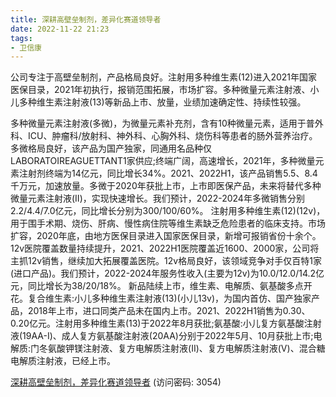 ```yaml
---
title: 深耕高壁垒制剂，差异化赛道领导者
date: 2022-11-22 21:23
tags:
- 卫信康
---
```

公司专注于高壁垒制剂，产品格局良好。注射用多种维生素(12)进入2021年国家医保目录，2021年初执行，报销范围拓展，市场扩容。多种微量元素注射液、小儿多种维生素注射液(13)等新品上市、放量，业绩加速确定性、持续性较强。
<!-- more -->
多种微量元素注射液(多微)，为微量元素补充剂，含有10种微量元素，适用于普外科、ICU、肿瘤科/放射科、神外科、心胸外科、烧伤科等患者的肠外营养治疗。多微格局良好，该产品为国产独家，同通用名品种仅LABORATOIREAGUETTANT1家供应;终端广阔，高速增长，2021年，多种微量元素注射剂终端为14亿元，同比增长34%。2021、2022H1，该产品销售5.5、8.4千万元，加速放量。多微于2020年获批上市，上市即医保产品，未来将替代多种微量元素注射液(II)，实现快速增长。我们预计，2022-2024年多微销售分别2.2/4.4/7.0亿元，同比增长分别为300/100/60%。
注射用多种维生素(12)(12v)，用于围手术期、烧伤、肝病、慢性病住院等维生素缺乏危险患者的临床支持。市场扩容，2020年底，由地方医保目录进入国家医保目录，新增可报销省份十余个。12v医院覆盖数量持续提升，2021、2022H1医院覆盖近1600、2000家，公司将主抓12v销售，继续加大拓展覆盖医院。12v格局良好，该领域竞争对手仅百特1家(进口产品)。我们预计，2022-2024年服务性收入(主要为12v)为10.0/12.0/14.2亿元，同比增长为38/20/18%。
新品陆续上市，维生素、电解质、氨基酸多点开花。复合维生素:小儿多种维生素注射液(13)(小儿13v)，为国内首仿、国产独家产品，2018年上市，进口同类产品未在国内上市。2021、2022H1销售为0.30、0.20亿元。注射用多种维生素(13)于2022年8月获批;氨基酸:小儿复方氨基酸注射液(19AA-I)、成人复方氨基酸注射液(20AA)分别于2022年5月、10月获批上市;电解质:门冬氨酸钾镁注射液、复方电解质注射液(II)、复方电解质注射液(V)、混合糖电解质注射液，已经上市。

[深耕高壁垒制剂，差异化赛道领导者](https://url12.ctfile.com/f/3948612-730574747-2bfa38?p=3054)
(访问密码: 3054)

